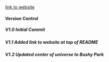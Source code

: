 [link to website](https://readri205.github.io/My-Google-Maps/)


#### Version Control

##### V1.0 Initial Commit
##### V1.1 Added link to website at top of README
##### V1.2 Updated center of universe to Bushy Park